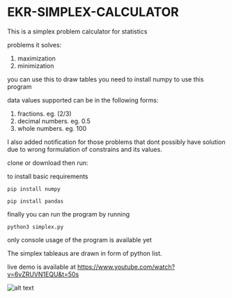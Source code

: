 # EKR-SIMPLEX-CALCULATOR

This is a simplex problem calculator for statistics

problems it solves:
  1. maximization
  2. minimization
 
you can use this to draw tables
you need to install
numpy to use this program


data values supported can be in the following forms:
  1. fractions. eg. (2/3)
  2. decimal numbers. eg. 0.5
  3. whole numbers. eg. 100
  
I also added notification for those problems that dont possibly have solution due to wrong formulation of constrains and its values.

clone or download then run:

to install basic requirements

`pip install numpy`

`pip install pandas`

finally you can run the program by running

`python3 simplex.py`

only console usage of the program is available yet

The simplex tableaus are drawn in form of python list.

live demo is available at https://www.youtube.com/watch?v=6vZRUVN1EQU&t=50s

![alt text](https://github.com/kimutaiRop/EKR-SIMPLEX-PROBLEM-CALCULATOR/blob/master/Screenshot%20from%202019-03-11%2023-19-05.png)
